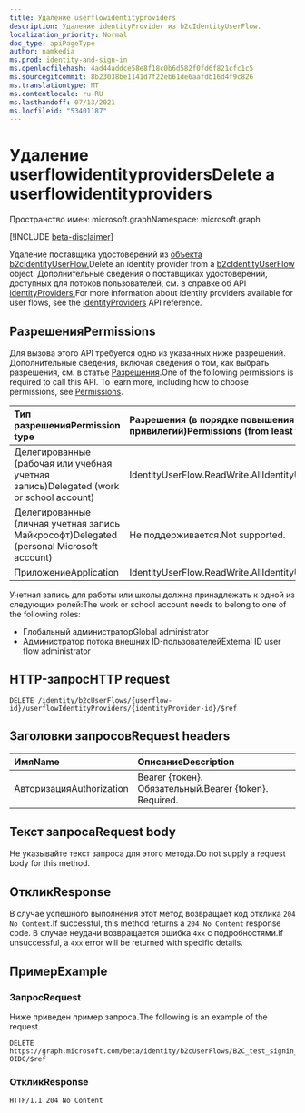 ```yaml
---
title: Удаление userflowidentityproviders
description: Удаление identityProvider из b2cIdentityUserFlow.
localization_priority: Normal
doc_type: apiPageType
author: namkedia
ms.prod: identity-and-sign-in
ms.openlocfilehash: 4ad44addce58e8f18c0b6d582f0fd6f821cfc1c5
ms.sourcegitcommit: 8b23038be1141d7f22eb61de6aafdb16d4f9c826
ms.translationtype: MT
ms.contentlocale: ru-RU
ms.lasthandoff: 07/13/2021
ms.locfileid: "53401187"
---
```

# <a name="delete-a-userflowidentityproviders"></a><span data-ttu-id="e33d0-103">Удаление userflowidentityproviders</span><span class="sxs-lookup"><span data-stu-id="e33d0-103">Delete a userflowidentityproviders</span></span>

<span data-ttu-id="e33d0-104">Пространство имен: microsoft.graph</span><span class="sxs-lookup"><span data-stu-id="e33d0-104">Namespace: microsoft.graph</span></span>

[!INCLUDE [beta-disclaimer](../../includes/beta-disclaimer.md)]

<span data-ttu-id="e33d0-105">Удаление поставщика удостоверений из [объекта b2cIdentityUserFlow.](../resources/b2cidentityuserflow.md)</span><span class="sxs-lookup"><span data-stu-id="e33d0-105">Delete an identity provider from a [b2cIdentityUserFlow](../resources/b2cidentityuserflow.md) object.</span></span> <span data-ttu-id="e33d0-106">Дополнительные сведения о поставщиках удостоверений, доступных для потоков пользователей, см. в справке об API [identityProviders.](../resources/identityproviderbase.md)</span><span class="sxs-lookup"><span data-stu-id="e33d0-106">For more information about identity providers available for user flows, see the [identityProviders](../resources/identityproviderbase.md) API reference.</span></span>

## <a name="permissions"></a><span data-ttu-id="e33d0-107">Разрешения</span><span class="sxs-lookup"><span data-stu-id="e33d0-107">Permissions</span></span>

<span data-ttu-id="e33d0-p102">Для вызова этого API требуется одно из указанных ниже разрешений. Дополнительные сведения, включая сведения о том, как выбрать разрешения, см. в статье [Разрешения](/graph/permissions-reference).</span><span class="sxs-lookup"><span data-stu-id="e33d0-p102">One of the following permissions is required to call this API. To learn more, including how to choose permissions, see [Permissions](/graph/permissions-reference).</span></span>

|<span data-ttu-id="e33d0-110">Тип разрешения</span><span class="sxs-lookup"><span data-stu-id="e33d0-110">Permission type</span></span>      | <span data-ttu-id="e33d0-111">Разрешения (в порядке повышения привилегий)</span><span class="sxs-lookup"><span data-stu-id="e33d0-111">Permissions (from least to most privileged)</span></span>              |
|:--------------------|:---------------------------------------------------------|
|<span data-ttu-id="e33d0-112">Делегированные (рабочая или учебная учетная запись)</span><span class="sxs-lookup"><span data-stu-id="e33d0-112">Delegated (work or school account)</span></span>|<span data-ttu-id="e33d0-113">IdentityUserFlow.ReadWrite.All</span><span class="sxs-lookup"><span data-stu-id="e33d0-113">IdentityUserFlow.ReadWrite.All</span></span>|
|<span data-ttu-id="e33d0-114">Делегированные (личная учетная запись Майкрософт)</span><span class="sxs-lookup"><span data-stu-id="e33d0-114">Delegated (personal Microsoft account)</span></span>| <span data-ttu-id="e33d0-115">Не поддерживается.</span><span class="sxs-lookup"><span data-stu-id="e33d0-115">Not supported.</span></span>|
|<span data-ttu-id="e33d0-116">Приложение</span><span class="sxs-lookup"><span data-stu-id="e33d0-116">Application</span></span>| <span data-ttu-id="e33d0-117">IdentityUserFlow.ReadWrite.All</span><span class="sxs-lookup"><span data-stu-id="e33d0-117">IdentityUserFlow.ReadWrite.All</span></span>|

<span data-ttu-id="e33d0-118">Учетная запись для работы или школы должна принадлежать к одной из следующих ролей:</span><span class="sxs-lookup"><span data-stu-id="e33d0-118">The work or school account needs to belong to one of the following roles:</span></span>

* <span data-ttu-id="e33d0-119">Глобальный администратор</span><span class="sxs-lookup"><span data-stu-id="e33d0-119">Global administrator</span></span>
* <span data-ttu-id="e33d0-120">Администратор потока внешних ID-пользователей</span><span class="sxs-lookup"><span data-stu-id="e33d0-120">External ID user flow administrator</span></span>

## <a name="http-request"></a><span data-ttu-id="e33d0-121">HTTP-запрос</span><span class="sxs-lookup"><span data-stu-id="e33d0-121">HTTP request</span></span>

<!-- { "blockType": "ignored" } -->

```http
DELETE /identity/b2cUserFlows/{userflow-id}/userflowIdentityProviders/{identityProvider-id}/$ref
```

## <a name="request-headers"></a><span data-ttu-id="e33d0-122">Заголовки запросов</span><span class="sxs-lookup"><span data-stu-id="e33d0-122">Request headers</span></span>

|<span data-ttu-id="e33d0-123">Имя</span><span class="sxs-lookup"><span data-stu-id="e33d0-123">Name</span></span>|<span data-ttu-id="e33d0-124">Описание</span><span class="sxs-lookup"><span data-stu-id="e33d0-124">Description</span></span>|
|:---------------|:----------|
|<span data-ttu-id="e33d0-125">Авторизация</span><span class="sxs-lookup"><span data-stu-id="e33d0-125">Authorization</span></span>|<span data-ttu-id="e33d0-p103">Bearer {токен}. Обязательный.</span><span class="sxs-lookup"><span data-stu-id="e33d0-p103">Bearer {token}. Required.</span></span>|

## <a name="request-body"></a><span data-ttu-id="e33d0-128">Текст запроса</span><span class="sxs-lookup"><span data-stu-id="e33d0-128">Request body</span></span>

<span data-ttu-id="e33d0-129">Не указывайте текст запроса для этого метода.</span><span class="sxs-lookup"><span data-stu-id="e33d0-129">Do not supply a request body for this method.</span></span>

## <a name="response"></a><span data-ttu-id="e33d0-130">Отклик</span><span class="sxs-lookup"><span data-stu-id="e33d0-130">Response</span></span>

<span data-ttu-id="e33d0-131">В случае успешного выполнения этот метод возвращает код отклика `204 No Content`.</span><span class="sxs-lookup"><span data-stu-id="e33d0-131">If successful, this method returns a `204 No Content` response code.</span></span> <span data-ttu-id="e33d0-132">В случае неудачи возвращается ошибка `4xx` с подробностями.</span><span class="sxs-lookup"><span data-stu-id="e33d0-132">If unsuccessful, a `4xx` error will be returned with specific details.</span></span>

## <a name="example"></a><span data-ttu-id="e33d0-133">Пример</span><span class="sxs-lookup"><span data-stu-id="e33d0-133">Example</span></span>

### <a name="request"></a><span data-ttu-id="e33d0-134">Запрос</span><span class="sxs-lookup"><span data-stu-id="e33d0-134">Request</span></span>

<span data-ttu-id="e33d0-135">Ниже приведен пример запроса.</span><span class="sxs-lookup"><span data-stu-id="e33d0-135">The following is an example of the request.</span></span>

<!-- {
  "blockType": "request",
  "name": "delete_b2xUserFlows_userflowIdentityProviders"
}
-->

``` http
DELETE https://graph.microsoft.com/beta/identity/b2cUserFlows/B2C_test_signin_signup/userflowIdentityProviders/MSA-OIDC/$ref
```

### <a name="response"></a><span data-ttu-id="e33d0-136">Отклик</span><span class="sxs-lookup"><span data-stu-id="e33d0-136">Response</span></span>

<!-- {
  "blockType": "response",
  "truncated": true
} -->

```http
HTTP/1.1 204 No Content
```
